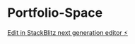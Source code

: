 # Portfolio-Space

[Edit in StackBlitz next generation editor ⚡️](https://stackblitz.com/~/github.com/Commontools89/Portfolio-Space)